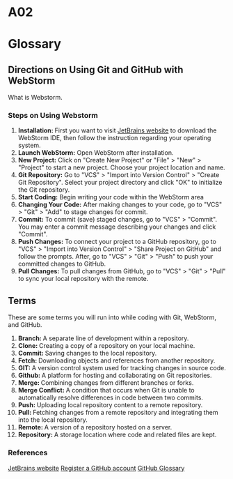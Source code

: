# A02
<html>
<head>
<h1>Glossary</h1>
</head>
<body>
  <div id="part 1">
    <h2>Directions on Using Git and GitHub with WebStorm</h2>
    <p>What is Webstorm.</p>
    <h3>Steps on Using Webstorm</h3>
    <ol>
      <li><strong>Installation: </strong> First you want to visit <a href="https://www.jetbrains.com/webstorm/download/" target="_blank">JetBrains website</a> to download the WebStorm IDE, then follow the instruction regarding your operating system.</li>
      <li><strong>Launch WebStorm:</strong> Open WebStorm after installation.</li>
      <li><strong>New Project:</strong> Click on "Create New Project" or "File" > "New" > "Project" to start a new project. Choose your project location and name.</li>
      <li><strong>Git Repository:</strong>  Go to "VCS" > "Import into Version Control" > "Create Git Repository". Select your project directory and click "OK" to initialize the Git repository.</li>
      <li><strong>Start Coding:</strong> Begin writing your code within the WebStorm area</li>
      <li><strong>Changing Your Code:</strong> After making changes to your code, go to "VCS" > "Git" > "Add" to stage changes for commit.</li>
      <li><strong>Commit:</strong> To commit (save) staged changes, go to "VCS" > "Commit". You may enter a commit message describing your changes and click "Commit".</li>
      <li><strong>Push Changes:</strong> To connect your project to a GitHub repository, go to "VCS" > "Import into Version Control" > "Share Project on GitHub" and follow the prompts. After, go to "VCS" > "Git" > "Push" to push your committed changes to GitHub.</li>
      <li><strong>Pull Changes:</strong> To pull changes from GitHub, go to "VCS" > "Git" > "Pull" to sync your local repository with the remote.</li>
    </ol>
     </div>
<div id="part 2">
    <h2>Terms</h2>
    <p>These are some terms you will run into while coding with Git, WebStorm, and GitHub. </p>
    <ol>
      <li><strong>Branch: </strong>A separate line of development within a repository.</li>
      <li><strong>Clone: </strong>Creating a copy of a repository on your local machine.</li>
      <li><strong>Commit: </strong>Saving changes to the local repository.</li>
      <li><strong>Fetch: </strong>Downloading objects and references from another repository.</li>
      <li><strong>GIT: </strong>A version control system used for tracking changes in source code.</li>
      <li><strong>Github: </strong>A platform for hosting and collaborating on Git repositories.</li>
      <li><strong>Merge: </strong>Combining changes from different branches or forks.</li>
      <li><strong>Merge Conflict: </strong>A condition that occurs when Git is unable to automatically resolve differences in code between two commits.</li>
      <li><strong>Push: </strong>Uploading local repository content to a remote repository.</li>
      <li><strong>Pull: </strong>Fetching changes from a remote repository and integrating them into the local repository.</li>
      <li><strong>Remote: </strong>A version of a repository hosted on a server.</li>
      <li><strong>Repository: </strong>A storage location where code and related files are kept.</li>
    </ol>
    <h3>References</h3>
  <a href="https://www.jetbrains.com/webstorm/download/">JetBrains website</a>
  <a href="https://www.jetbrains.com/help/webstorm/github.html">Register a GitHub account</a>
  <a href="https://docs.github.com/en/get-started/learning-about-github/github-glossary">GitHub Glossary</a>
</body>

</html>

